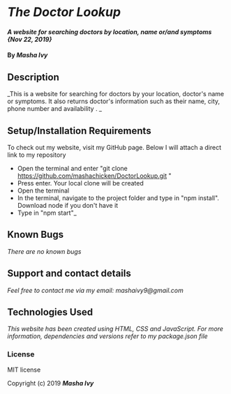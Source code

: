 # _The Doctor Lookup_

#### _A website for searching doctors by location, name or/and symptoms {Nov 22, 2019}_

#### By _**Masha Ivy**_

## Description

_This is a website for searching for doctors by your location, doctor's name or symptoms. It also returns doctor's information such as their name, city, phone number and availability . _

## Setup/Installation Requirements

To check out my website, visit my GitHub page. Below I will attach a direct link to my repository

* Open the terminal and enter "git clone https://github.com/mashachicken/DoctorLookup.git "
* Press enter. Your local clone will be created
* Open the terminal
* In the terminal, navigate to the project folder and type in "npm install". Download node if you don't have it
* Type in "npm start"_

## Known Bugs

_There are no known bugs_

## Support and contact details

_Feel free to contact me via my email:
mashaivy9@gmail.com_

## Technologies Used

_This website has been created using HTML, CSS and JavaScript. For more information, dependencies and versions refer to my package.json file_

### License
MIT license

Copyright (c) 2019 **_Masha Ivy_**
